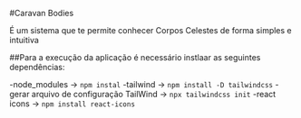 #Caravan Bodies

É um sistema que te permite conhecer Corpos Celestes de forma simples e intuitiva

##Para a execução da aplicação é necessário instlaar as seguintes dependências:

-node_modules -> ```npm instal```
-tailwind -> ```npm install -D tailwindcss```
    - gerar arquivo de configuração TailWind -> ```npx tailwindcss init```
-react icons -> ```npm install react-icons```
